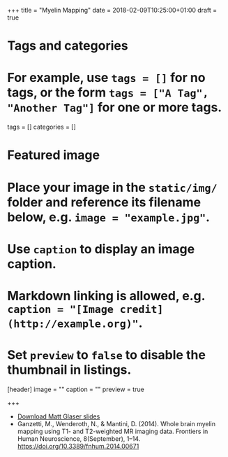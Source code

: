 +++
title = "Myelin Mapping"
date = 2018-02-09T10:25:00+01:00
draft = true

# Tags and categories
# For example, use `tags = []` for no tags, or the form `tags = ["A Tag", "Another Tag"]` for one or more tags.
tags = []
categories = []

# Featured image
# Place your image in the `static/img/` folder and reference its filename below, e.g. `image = "example.jpg"`.
# Use `caption` to display an image caption.
#   Markdown linking is allowed, e.g. `caption = "[Image credit](http://example.org)"`.
# Set `preview` to `false` to disable the thumbnail in listings.
[header]
image = ""
caption = ""
preview = true

+++
* [Download Matt Glaser slides](https://www.google.fr/url?sa=t&rct=j&q=&esrc=s&source=web&cd=5&cad=rja&uact=8&ved=0ahUKEwi81cGM1ZjZAhXBIlAKHeRlB84QFgheMAQ&url=http%3A%2F%2Fohbm.i4adev.com%2Ffiles%2FParcellation_Glasser_Matthew.pdf&usg=AOvVaw0khe9KjGuqqfQOHDnspVeJ)
* Ganzetti, M., Wenderoth, N., & Mantini, D. (2014). Whole brain myelin mapping using T1- and T2-weighted MR imaging data. Frontiers in Human Neuroscience, 8(September), 1–14. https://doi.org/10.3389/fnhum.2014.00671
